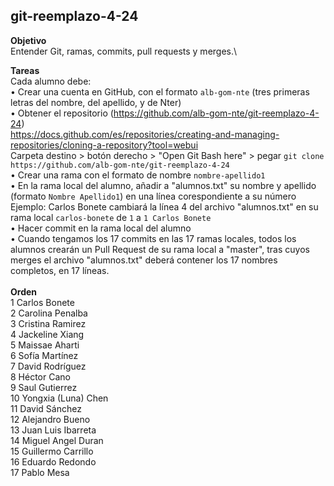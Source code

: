 git-reemplazo-4-24
------------------

**Objetivo**\
Entender Git, ramas, commits, pull requests y merges.\

**Tareas**\
Cada alumno debe:\
• Crear una cuenta en GitHub, con el formato `alb-gom-nte` (tres primeras letras del nombre, del apellido, y de Nter)\
• Obtener el repositorio (https://github.com/alb-gom-nte/git-reemplazo-4-24) \
https://docs.github.com/es/repositories/creating-and-managing-repositories/cloning-a-repository?tool=webui \
Carpeta destino > botón derecho > "Open Git Bash here" > pegar `git clone https://github.com/alb-gom-nte/git-reemplazo-4-24`\
• Crear una rama con el formato de nombre `nombre-apellido1`\
• En la rama local del alumno, añadir a "alumnos.txt" su nombre y apellido (formato `Nombre Apellido1`) en una línea corespondiente a su número\
Ejemplo: Carlos Bonete cambiará la línea 4 del archivo "alumnos.txt" en su rama local `carlos-bonete` de `1` a `1 Carlos Bonete`\
• Hacer commit en la rama local del alumno\
• Cuando tengamos los 17 commits en las 17 ramas locales, todos los alumnos crearán un Pull Request de su rama local a "master", tras cuyos merges el archivo "alumnos.txt" deberá contener los 17 nombres completos, en 17 líneas.\
\
**Orden**\
1	Carlos Bonete\
2	Carolina Penalba\
3	Cristina Ramirez\
4	Jackeline	Xiang\
5	Maissae	Aharti\
6	Sofía	Martínez\
7	David	Rodríguez\
8	Héctor Cano\
9	Saul Gutierrez\
10 Yongxia (Luna)	Chen\
11 David Sánchez\
12 Alejandro Bueno\
13 Juan Luis Ibarreta\
14 Miguel Angel Duran\
15 Guillermo Carrillo\
16 Eduardo Redondo\
17 Pablo Mesa
